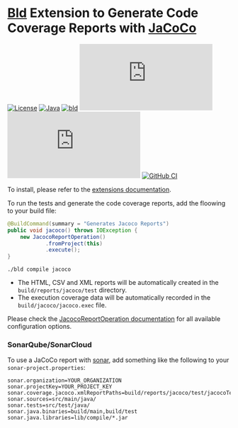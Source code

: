 # [Bld](https://rife2.com/bld) Extension to Generate Code Coverage Reports with [JaCoCo](https://www.eclemma.org/jacoco/)


[![License](https://img.shields.io/badge/license-Apache%20License%202.0-blue.svg)](https://opensource.org/licenses/Apache-2.0)
[![Java](https://img.shields.io/badge/java-17%2B-blue)](https://www.oracle.com/java/technologies/javase/jdk17-archive-downloads.html)
[![bld](https://img.shields.io/badge/1.7.1-FA9052?label=bld&labelColor=2392FF)](https://rife2.com/bld)
[![Release](https://flat.badgen.net/maven/v/metadata-url/repo.rife2.com/releases/com/uwyn/rife2/bld-jacoco-report/maven-metadata.xml?color=blue)](https://repo.rife2.com/#/releases/com/uwyn/rife2/bld-jacoco-report)
[![Snapshot](https://flat.badgen.net/maven/v/metadata-url/repo.rife2.com/snapshots/com/uwyn/rife2/bld-jacoco-report/maven-metadata.xml?label=snapshot)](https://repo.rife2.com/#/snapshots/com/uwyn/rife2/bld-jacoco-report)
[![GitHub CI](https://github.com/rife2/bld-jacoco-report/actions/workflows/bld.yml/badge.svg)](https://github.com/rife2/bld-jacoco-report/actions/workflows/bld.yml)

To install, please refer to the [extensions documentation](https://github.com/rife2/bld/wiki/Extensions).

To run the tests and generate the code coverage reports, add the floowing to your build file:

```java
@BuildCommand(summary = "Generates Jacoco Reports")
public void jacoco() throws IOException {
    new JacocoReportOperation()
            .fromProject(this)
            .execute();
}
```

```text
./bld compile jacoco
```

- The HTML, CSV and XML reports will be automatically created in the `build/reports/jacoco/test` directory.
- The execution coverage data will be automatically recorded in the `build/jacoco/jacoco.exec` file.

Please check the [JacocoReportOperation documentation](https://rife2.github.io/bld-jacoco-report/rife/bld/extension/JacocoReportOperation.html#method-summary) for all available configuration options.

### SonarQube/SonarCloud

To use a JaCoCo report with [sonar](https://www.sonarsource.com/), add something like the following to your `sonar-project.properties`:

```properties
sonar.organization=YOUR_ORGANIZATION
sonar.projectKey=YOUR_PROJECT_KEY
sonar.coverage.jacoco.xmlReportPaths=build/reports/jacoco/test/jacocoTestReport.xml
sonar.sources=src/main/java/
sonar.tests=src/test/java/
sonar.java.binaries=build/main,build/test
sonar.java.libraries=lib/compile/*.jar

```
